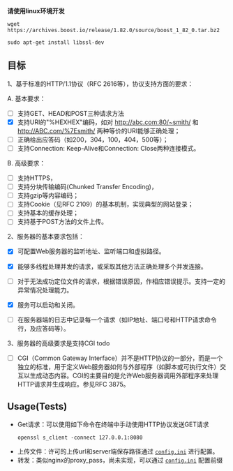 **请使用linux环境开发**

```
wget https://archives.boost.io/release/1.82.0/source/boost_1_82_0.tar.bz2
```

```
sudo apt-get install libssl-dev
```

## 目标

1、基于标准的HTTP/1.1协议（RFC 2616等），协议支持方面的要求：

A. 基本要求：

+ [ ]  支持GET、HEAD和POST三种请求方法
+ [x]  支持URI的"%HEXHEX"编码，如对 http://abc.com:80/~smith/ 和 http://ABC.com/%7Esmith/ 两种等价的URI能够正确处理；
+ [ ]  正确给出应答码（如200，304，100，404，500等）；
+ [ ]  支持Connection: Keep-Alive和Connection: Close两种连接模式。

B. 高级要求：

+ [ ]  支持HTTPS，
+ [ ]  支持分块传输编码(Chunked Transfer Encoding)，
+ [ ]  支持gzip等内容编码；
+ [ ]  支持Cookie（见RFC 2109）的基本机制，实现典型的网站登录；
+ [ ]  支持基本的缓存处理；
+ [ ]  支持基于POST方法的文件上传。

2、服务器的基本要求包括：

+ [x] 可配置Web服务器的监听地址、监听端口和虚拟路径。

+ [x] 能够多线程处理并发的请求，或采取其他方法正确处理多个并发连接。

+ [ ] 对于无法成功定位文件的请求，根据错误原因，作相应错误提示。支持一定的异常情况处理能力。

+ [x] 服务可以启动和关闭。

+ [ ] 在服务器端的日志中记录每一个请求（如IP地址、端口号和HTTP请求命令行，及应答码等）。

3、服务器的高级要求是支持CGI todo

+ [ ] CGI（Common Gateway
  Interface）并不是HTTP协议的一部分，而是一个独立的标准，用于定义Web服务器如何与外部程序（如脚本或可执行文件）交互以生成动态内容。CGI的主要目的是允许Web服务器调用外部程序来处理HTTP请求并生成响应。参见RFC
  3875。

## Usage(Tests)

- Get请求：可以使用如下命令在终端中手动使用HTTP协议发送GET请求
  ```shell
  openssl s_client -connect 127.0.0.1:8080 
  ``` 
- 上传文件：许可的上传url和server端保存路径通过 [`config.ini`](./config.ini) 进行配置。
- 转发：类似nginx的proxy_pass，尚未实现，可以通过 [`config.ini`](./config.ini) 配置前缀